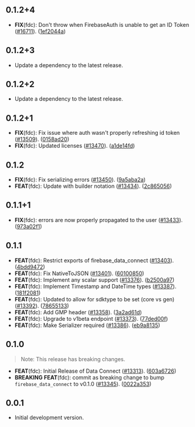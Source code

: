 ## 0.1.2+4

 - **FIX**(fdc): Don't throw when FirebaseAuth is unable to get an ID Token ([#16711](https://github.com/firebase/flutterfire/issues/16711)). ([1ef2044a](https://github.com/firebase/flutterfire/commit/1ef2044a7a9f2004f933147a8494fb82fa4c3c26))

## 0.1.2+3

 - Update a dependency to the latest release.

## 0.1.2+2

 - Update a dependency to the latest release.

## 0.1.2+1

 - **FIX**(fdc): Fix issue where auth wasn't properly refreshing id token ([#13509](https://github.com/firebase/flutterfire/issues/13509)). ([0158ad20](https://github.com/firebase/flutterfire/commit/0158ad20925646e8a21c17adc8793e870f3a65d6))
 - **FIX**(fdc): Updated licenses ([#13470](https://github.com/firebase/flutterfire/issues/13470)). ([a1de14fd](https://github.com/firebase/flutterfire/commit/a1de14fde34e6b352f0d4a098d88ee9df542cf27))

## 0.1.2

 - **FIX**(fdc): Fix serializing errors ([#13450](https://github.com/firebase/flutterfire/issues/13450)). ([9a5aba2a](https://github.com/firebase/flutterfire/commit/9a5aba2aedb2e1ab4f9a979f07392113630c1672))
 - **FEAT**(fdc): Update with builder notation ([#13434](https://github.com/firebase/flutterfire/issues/13434)). ([2c865056](https://github.com/firebase/flutterfire/commit/2c865056f4aba7afa4945b85e687afffccd66981))

## 0.1.1+1

 - **FIX**(fdc): errors are now properly propagated to the user ([#13433](https://github.com/firebase/flutterfire/issues/13433)). ([973a02f1](https://github.com/firebase/flutterfire/commit/973a02f1daf62f5ba4f65c33d09c8872164f9f6b))

## 0.1.1

 - **FEAT**(fdc): Restrict exports of firebase_data_connect ([#13403](https://github.com/firebase/flutterfire/issues/13403)). ([4bdd9472](https://github.com/firebase/flutterfire/commit/4bdd947269bd07ac4f47132b61559eda72aa597c))
 - **FEAT**(fdc): Fix NativeToJSON ([#13401](https://github.com/firebase/flutterfire/issues/13401)). ([60100850](https://github.com/firebase/flutterfire/commit/601008508d3a897c7ccdb4d0c99568259d0724e1))
 - **FEAT**(fdc): Implement any scalar support ([#13376](https://github.com/firebase/flutterfire/issues/13376)). ([b2500a97](https://github.com/firebase/flutterfire/commit/b2500a974ec66c032de4686ac49ce625b7c97363))
 - **FEAT**(fdc): Implement Timestamp and DateTime types ([#13387](https://github.com/firebase/flutterfire/issues/13387)). ([181f2081](https://github.com/firebase/flutterfire/commit/181f2081ab62b657024d669b93aa261e6aeaf14c))
 - **FEAT**(fdc): Updated to allow for sdktype to be set (core vs gen) ([#13392](https://github.com/firebase/flutterfire/issues/13392)). ([78655133](https://github.com/firebase/flutterfire/commit/7865513354712f0b16da62d79497456930f95449))
 - **FEAT**(fdc): Add GMP header ([#13358](https://github.com/firebase/flutterfire/issues/13358)). ([3a2ad61d](https://github.com/firebase/flutterfire/commit/3a2ad61d190712b2821743577377e00c07d01434))
 - **FEAT**(fdc): Upgrade to v1beta endpoint ([#13373](https://github.com/firebase/flutterfire/issues/13373)). ([77ded00f](https://github.com/firebase/flutterfire/commit/77ded00fef499c147938b997b858e9998c2a9c3b))
 - **FEAT**(fdc): Make Serializer required ([#13386](https://github.com/firebase/flutterfire/issues/13386)). ([eb9a8135](https://github.com/firebase/flutterfire/commit/eb9a8135a0467871ce8b1e798e672575d140a88b))

## 0.1.0

> Note: This release has breaking changes.

 - **FEAT**(fdc): Initial Release of Data Connect ([#13313](https://github.com/firebase/flutterfire/issues/13313)). ([603a6726](https://github.com/firebase/flutterfire/commit/603a67261a2f7cbdd6ef594bfaef480aeb820683))
 - **BREAKING** **FEAT**(fdc): commit as breaking change to bump `firebase_data_connect` to v0.1.0 ([#13345](https://github.com/firebase/flutterfire/issues/13345)). ([0022a353](https://github.com/firebase/flutterfire/commit/0022a3530642a0a483e20653502dd720268016c4))

## 0.0.1

- Initial development version.

